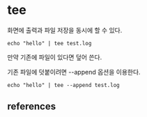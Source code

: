 # tee
화면에 출력과 파일 저장을 동시에 할 수 있다.
```
echo "hello" | tee test.log
```
만약 기존에 파일이 있다면 덮어 쓴다.

기존 파일에 덧붙이려면 --append 옵션을 이용한다.
```
echo "hello" | tee --append test.log
```

## references
